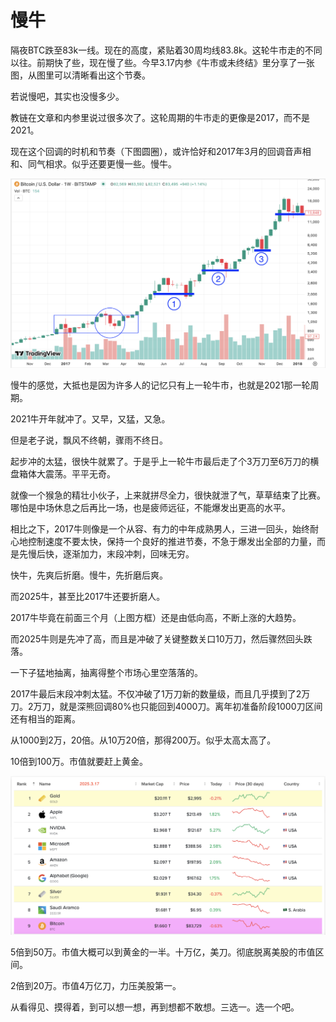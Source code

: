 # 慢牛

隔夜BTC跌至83k一线。现在的高度，紧贴着30周均线83.8k。这轮牛市走的不同以往。前期快了些，现在慢了些。今早3.17内参《牛市或未终结》里分享了一张图，从图里可以清晰看出这个节奏。

若说慢吧，其实也没慢多少。

教链在文章和内参里说过很多次了。这轮周期的牛市走的更像是2017，而不是2021。

现在这个回调的时机和节奏（下图圆圈），或许恰好和2017年3月的回调音声相和、同气相求。似乎还要更慢一些。慢牛。

![](2025-03-17-A01.png)

慢牛的感觉，大抵也是因为许多人的记忆只有上一轮牛市，也就是2021那一轮周期。

2021牛开年就冲了。又早，又猛，又急。

但是老子说，飘风不终朝，骤雨不终日。

起步冲的太猛，很快牛就累了。于是乎上一轮牛市最后走了个3万刀至6万刀的横盘箱体大震荡。平平无奇。

就像一个猴急的精壮小伙子，上来就拼尽全力，很快就泄了气，草草结束了比赛。哪怕是中场休息之后再比一场，也是疲师远征，不能爆发出更高的水平。

相比之下，2017牛则像是一个从容、有力的中年成熟男人，三进一回头，始终耐心地控制速度不要太快，保持一个良好的推进节奏，不急于爆发出全部的力量，而是先慢后快，逐渐加力，末段冲刺，回味无穷。

快牛，先爽后折磨。慢牛，先折磨后爽。

而2025牛，甚至比2017牛还要折磨人。

2017牛毕竟在前面三个月（上图方框）还是由低向高，不断上涨的大趋势。

而2025牛则是先冲了高，而且是冲破了关键整数关口10万刀，然后骤然回头跌落。

一下子猛地抽离，抽离得整个市场心里空落落的。

2017牛最后末段冲刺太猛。不仅冲破了1万刀新的数量级，而且几乎摸到了2万刀。2万刀，就是深熊回调80%也只能回到4000刀。离年初准备阶段1000刀区间还有相当的距离。

从1000到2万，20倍。从10万20倍，那得200万。似乎太高太高了。

10倍到100万。市值就要赶上黄金。

![](2025-03-17-A02.png)

5倍到50万。市值大概可以到黄金的一半。十万亿，美刀。彻底脱离美股的市值区间。

2倍到20万。市值4万亿刀，力压美股第一。

从看得见、摸得着，到可以想一想，再到想都不敢想。三选一。选一个吧。

